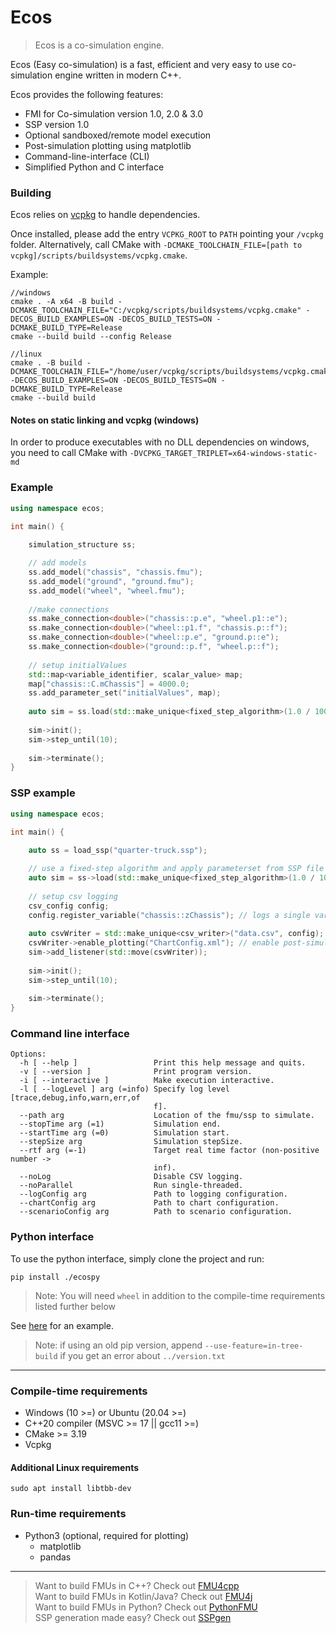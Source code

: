 # Ecos

>Ecos is a co-simulation engine.

Ecos (Easy co-simulation) is a fast, efficient and very easy to use co-simulation
engine written in modern C++.

Ecos provides the following features:
* FMI for Co-simulation version 1.0, 2.0 & 3.0
* SSP version 1.0
* Optional sandboxed/remote model execution
* Post-simulation plotting using matplotlib
* Command-line-interface (CLI)
* Simplified Python and C interface

### Building

Ecos relies on [vcpkg](https://vcpkg.io/en/getting-started.html) to handle dependencies.

Once installed, please add the entry `VCPKG_ROOT` to `PATH` pointing your `/vcpkg` folder.
Alternatively, call CMake with `-DCMAKE_TOOLCHAIN_FILE=[path to vcpkg]/scripts/buildsystems/vcpkg.cmake`.

Example:

```
//windows
cmake . -A x64 -B build -DCMAKE_TOOLCHAIN_FILE="C:/vcpkg/scripts/buildsystems/vcpkg.cmake" -DECOS_BUILD_EXAMPLES=ON -DECOS_BUILD_TESTS=ON -DCMAKE_BUILD_TYPE=Release
cmake --build build --config Release

//linux
cmake . -B build -DCMAKE_TOOLCHAIN_FILE="/home/user/vcpkg/scripts/buildsystems/vcpkg.cmake" -DECOS_BUILD_EXAMPLES=ON -DECOS_BUILD_TESTS=ON -DCMAKE_BUILD_TYPE=Release
cmake --build build
```

#### Notes on static linking and vcpkg (windows)

In order to produce executables with no DLL dependencies on windows, 
you need to call CMake with `-DVCPKG_TARGET_TRIPLET=x64-windows-static-md`

### Example

```cpp
using namespace ecos;

int main() {
    
    simulation_structure ss;

    // add models
    ss.add_model("chassis", "chassis.fmu");
    ss.add_model("ground", "ground.fmu");
    ss.add_model("wheel", "wheel.fmu");
    
    //make connections
    ss.make_connection<double>("chassis::p.e", "wheel.p1::e");
    ss.make_connection<double>("wheel::p1.f", "chassis.p::f");
    ss.make_connection<double>("wheel::p.e", "ground.p::e");
    ss.make_connection<double>("ground::p.f", "wheel.p::f");
    
    // setup initialValues
    std::map<variable_identifier, scalar_value> map;
    map["chassis::C.mChassis"] = 4000.0;
    ss.add_parameter_set("initialValues", map);
    
    auto sim = ss.load(std::make_unique<fixed_step_algorithm>(1.0 / 100), "initialValues");
    
    sim->init();
    sim->step_until(10);
    
    sim->terminate();
}

```

### SSP example

```cpp
using namespace ecos;

int main() {
    
    auto ss = load_ssp("quarter-truck.ssp");

    // use a fixed-step algorithm and apply parameterset from SSP file
    auto sim = ss->load(std::make_unique<fixed_step_algorithm>(1.0 / 100), "initialValues");
    
    // setup csv logging
    csv_config config;
    config.register_variable("chassis::zChassis"); // logs a single variable
    
    auto csvWriter = std::make_unique<csv_writer>("data.csv", config);
    csvWriter->enable_plotting("ChartConfig.xml"); // enable post-simulation plotting
    sim->add_listener(std::move(csvWriter));
    
    sim->init();
    sim->step_until(10);
    
    sim->terminate();
}
```

### Command line interface

```
Options:
  -h [ --help ]                 Print this help message and quits.
  -v [ --version ]              Print program version.
  -i [ --interactive ]          Make execution interactive.
  -l [ --logLevel ] arg (=info) Specify log level [trace,debug,info,warn,err,of
                                f].
  --path arg                    Location of the fmu/ssp to simulate.
  --stopTime arg (=1)           Simulation end.
  --startTime arg (=0)          Simulation start.
  --stepSize arg                Simulation stepSize.
  --rtf arg (=-1)               Target real time factor (non-positive number ->
                                inf).
  --noLog                       Disable CSV logging.
  --noParallel                  Run single-threaded.
  --logConfig arg               Path to logging configuration.
  --chartConfig arg             Path to chart configuration.
  --scenarioConfig arg          Path to scenario configuration.

```

### Python interface

To use the python interface, simply clone the project and run:

`pip install ./ecospy`

> Note: You will need `wheel` in addition to the compile-time requirements listed further below

See [here](examples/quarter_truck/quarter_truck.py) for an example.

>Note: if using an old pip version, append `--use-feature=in-tree-build` if you get an error about `../version.txt`

---

### Compile-time requirements

* Windows (10 >=) or Ubuntu (20.04 >=) 
* C++20 compiler (MSVC >= 17 || gcc11 >=)
* CMake >= 3.19
* Vcpkg

#### Additional Linux requirements

`sudo apt install libtbb-dev`

### Run-time requirements
* Python3 (optional, required for plotting)
  * matplotlib
  * pandas


---
> Want to build FMUs in C++? Check out [FMU4cpp](https://github.com/Vico-platform/fmu4cpp) </br>
> Want to build FMUs in Kotlin/Java? Check out [FMU4j](https://github.com/Vico-platform/FMU4j) </br>
> Want to build FMUs in Python? Check out [PythonFMU](https://github.com/NTNU-IHB/PythonFMU) </br>
> SSP generation made easy? Check out [SSPgen](https://github.com/Vico-platform/sspgen) </br>
